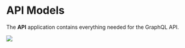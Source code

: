 # API Models

The **API** application contains everything needed for the GraphQL API.

![](../../.gitbook/assets/api\_models.png)
